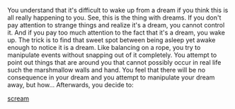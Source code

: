 You understand that it's difficult to wake up from a dream if you think this is all really happening to you. See, this is the thing with dreams. If you don't pay attention to strange things and realize it's a dream, you cannot control it. And if you pay too much attention to the fact that it's a dream, you wake up. The trick is to find that sweet spot between being asleep yet awake enough to notice it is a dream. Like balancing on a rope, you try to manipulate events without snapping out of it completely.
You attempt to point out things that are around you that cannot possibly occur in real life
such the marshmallow walls and hand. 
You feel that there will be no consequence in your dream and you attempt to manipulate your dream away, but how...
Afterwards, you decide to:

[scream](../scream/scream.md)
